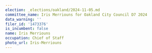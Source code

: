 ```yaml
---
election: _elections/oakland/2024-11-05.md
committee_name: Iris Merriouns for Oakland City Council D7 2024
data_warning: ''
filer_id: '1473376'
is_incumbent: false
name: Iris Merriouns
occupation: Chief of Staff
photo_url: Iris-Merriouns
---
```

